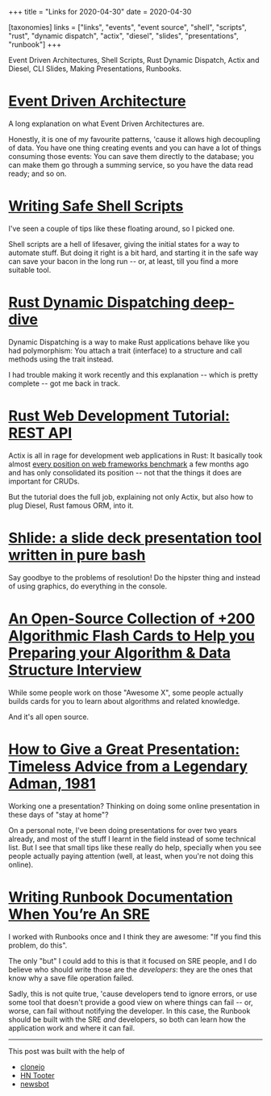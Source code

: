 +++
title = "Links for 2020-04-30"
date = 2020-04-30

[taxonomies]
links = ["links", "events", "event source", "shell", "scripts", "rust",
"dynamic dispatch", "actix", "diesel", "slides", "presentations", "runbook"]
+++

Event Driven Architectures, Shell Scripts, Rust Dynamic Dispatch, Actix and
Diesel, CLI Slides, Making Presentations, Runbooks.

<!-- more -->

# [Event Driven Architecture](https://pradeeploganathan.com/architecture/event-driven-architecture/)

A long explanation on what Event Driven Architectures are.

Honestly, it is one of my favourite patterns, 'cause it allows high decoupling
of data. You have one thing creating events and you can have a lot of things
consuming those events: You can save them directly to the database; you can
make them go through a summing service, so you have the data read ready; and
so on.

# [Writing Safe Shell Scripts](https://sipb.mit.edu/doc/safe-shell/)

I've seen a couple of tips like these floating around, so I picked one.

Shell scripts are a hell of lifesaver, giving the initial states for a way to
automate stuff. But doing it right is a bit hard, and starting it in the safe
way can save your bacon in the long run -- or, at least, till you find a more
suitable tool.

# [Rust Dynamic Dispatching deep-dive](https://medium.com/digitalfrontiers/rust-dynamic-dispatching-deep-dive-236a5896e49b)

Dynamic Dispatching is a way to make Rust applications behave like you had
polymorphism: You attach a trait (interface) to a structure and call methods
using the trait instead.

I had trouble making it work recently and this explanation -- which is pretty
complete -- got me back in track.

# [Rust Web Development Tutorial: REST API](https://cloudmaker.dev/how-to-create-a-rest-api-in-rust/)

Actix is all in rage for development web applications in Rust: It basically
took almost [every position on web frameworks
benchmark](https://www.techempower.com/benchmarks/) a few months ago and has
only consolidated its position -- not that the things it does are important
for CRUDs.

But the tutorial does the full job, explaining not only Actix, but also how to
plug Diesel, Rust famous ORM, into it.

# [Shlide: a slide deck presentation tool written in pure bash](https://github.com/icyphox/shlide)

Say goodbye to the problems of resolution! Do the hipster thing and instead of
using graphics, do everything in the console.

# [An Open-Source Collection of +200 Algorithmic Flash Cards to Help you Preparing your Algorithm & Data Structure Interview](https://github.com/teivah/algodeck)

While some people work on those "Awesome X", some people actually builds cards
for you to learn about algorithms and related knowledge.

And it's all open source.

# [How to Give a Great Presentation: Timeless Advice from a Legendary Adman, 1981](https://www.brainpickings.org/2012/12/20/writing-that-works-roman/)

Working one a presentation? Thinking on doing some online presentation in
these days of "stay at home"?

On a personal note, I've been doing presentations for over two years already,
and most of the stuff I learnt in the field instead of some technical list.
But I see that small tips like these really do help, specially when you see
people actually paying attention (well, at least, when you're not doing this
online).

# [Writing Runbook Documentation When You’re An SRE](https://www.transposit.com/blog/2020.01.30-writing-runbook-documentation-when-youre-an-sre/)

I worked with Runbooks once and I think they are awesome: "If you find this
problem, do this".

The only "but" I could add to this is that it focused on SRE people, and I do
believe who should write those are the _developers_: they are the ones that
know why a save file operation failed.

Sadly, this is not quite true, 'cause developers tend to ignore errors, or use
some tool that doesn't provide a good view on where things can fail -- or,
worse, can fail without notifying the developer. In this case, the Runbook
should be built with the SRE _and_ developers, so both can learn how the
application work and where it can fail.

---
 
This post was built with the help of

* [clonejo](https://social.troll.academy/@clonejo)
* [HN Tooter](https://mastodon.social/@hntooter)
* [newsbot](https://mastodon.social/@newsbot)
